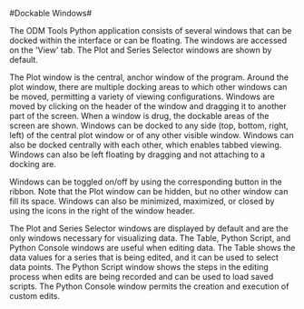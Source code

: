 #Dockable Windows#

The ODM Tools Python application consists of several windows that can be docked within the interface or can be floating. The windows are accessed on the 'View' tab. The Plot and Series Selector windows are shown by default. 

The Plot window is the central, anchor window of the program. Around the plot window, there are multiple docking areas to which other windows can be moved, permitting a variety of viewing configurations. Windows are moved by clicking on the header of the window and dragging it to another part of the screen. When a window is drug, the dockable areas of the screen are shown. Windows can be docked to any side (top, bottom, right, left) of the central plot window or of any other visible window. Windows can also be docked centrally with each other, which enables tabbed viewing. Windows can also be left floating by dragging and not attaching to a docking are.

Windows can be toggled on/off by using the corresponding button in the ribbon. Note that the Plot window can be hidden, but no other window can fill its space. Windows can also be minimized, maximized, or closed by using the icons in the right of the window header.

The Plot and Series Selector windows are displayed by default and are the only windows necessary for visualizing data. The Table, Python Script, and Python Console windows are useful when editing data. The Table shows the data values for a series that is being edited, and it can be used to select data points. The Python Script window shows the steps in the editing process when edits are being recorded and can be used to load saved scripts. The Python Console window permits the creation and execution of custom edits.